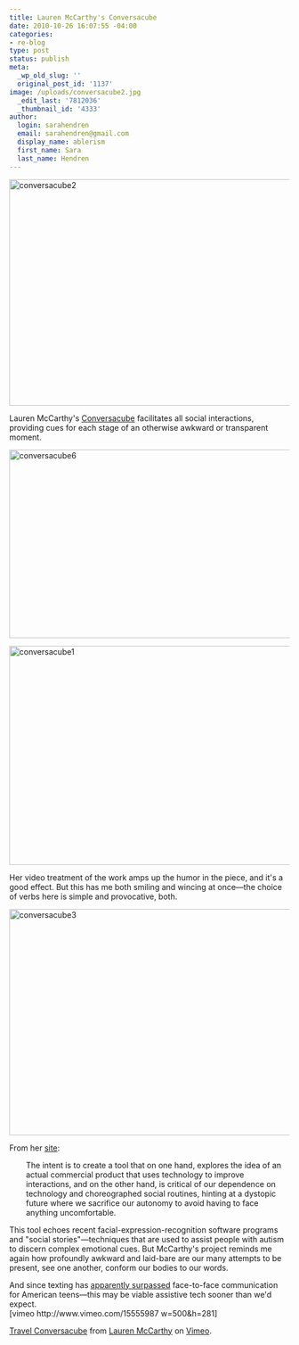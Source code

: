 ```yaml
---
title: Lauren McCarthy's Conversacube
date: 2010-10-26 16:07:55 -04:00
categories:
- re-blog
type: post
status: publish
meta:
  _wp_old_slug: ''
  original_post_id: '1137'
image: /uploads/conversacube2.jpg
  _edit_last: '7812036'
  _thumbnail_id: '4333'
author:
  login: sarahendren
  email: sarahendren@gmail.com
  display_name: ablerism
  first_name: Sara
  last_name: Hendren
---
```


<p><a href="http://ablersite.files.wordpress.com/2010/10/conversacube2.jpg"><img class="alignnone size-full wp-image-4333" alt="conversacube2" src="{{ site.baseurl }}/uploads/conversacube2.jpg" width="610" height="406" /></a></p>
<p>Lauren McCarthy's <a href="http://lauren-mccarthy.com/conversacube/">Conversacube</a> facilitates all social interactions, providing cues for each stage of an otherwise awkward or transparent moment.</p>
<p><a href="http://ablersite.files.wordpress.com/2010/10/conversacube6.jpg"><img class="alignnone size-full wp-image-4335" alt="conversacube6" src="{{ site.baseurl }}/uploads/conversacube6.jpg" width="600" height="338" /></a></p>
<p><a href="http://ablersite.files.wordpress.com/2010/10/conversacube1.jpg"><img class="alignnone size-full wp-image-4331" alt="conversacube1" src="{{ site.baseurl }}/uploads/conversacube1.jpg" width="600" height="393" /></a></p>
<p>Her video treatment of the work amps up the humor in the piece, and it's a good effect. But this has me both smiling and wincing at once—the choice of verbs here is simple and provocative, both.</p>
<p><a href="http://ablersite.files.wordpress.com/2010/10/conversacube3.jpg"><img class="alignnone size-full wp-image-4334" alt="conversacube3" src="{{ site.baseurl }}/uploads/conversacube3.jpg" width="610" height="406" /></a></p>
<p>From her <a href="http://lauren-mccarthy.com/conversacube/">site</a>:</p>
<p style="padding-left:30px;">The intent is to create a tool that on one hand, explores the idea of an actual commercial product that uses technology to improve interactions, and on the other hand, is critical of our dependence on technology and choreographed social routines, hinting at a dystopic future where we sacrifice our autonomy to avoid having to face anything uncomfortable.</p>
<p>This tool echoes recent facial-expression-recognition software programs and "social stories"—techniques that are used to assist people with autism to discern complex emotional cues. But McCarthy's project reminds me again how profoundly awkward and laid-bare are our many attempts to be present, see one another, conform our bodies to our words.</p>
<p>And since texting has <a href="http://www.pewinternet.org/Reports/2010/Teens-and-Mobile-Phones.aspx">apparently surpassed</a> face-to-face communication for American teens—this may be viable assistive tech sooner than we'd expect.<br />
[vimeo http://www.vimeo.com/15555987 w=500&amp;h=281]</p>
<p><a href="http://vimeo.com/15555987">Travel Conversacube</a> from <a href="http://vimeo.com/lmccart">Lauren McCarthy</a> on <a href="http://vimeo.com">Vimeo</a>.</p>
